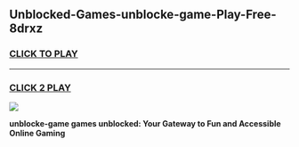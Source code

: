
## Unblocked-Games-unblocke-game-Play-Free-8drxz
<h3>
<a href="https://premium76.site?title=unblocke-game&ref=23A">CLICK TO PLAY</a></h3>
<hr>

<h3>
<a href="https://premium76.site?title=unblocke-game&ref=23A">CLICK 2 PLAY</a>
  
</h3>

<a href="https://premium76.site?title=unblocke-game&ref=23A"><img src="https://clearcache.store/games.png"></a>


**unblocke-game games unblocked: Your Gateway to Fun and Accessible Online Gaming**
